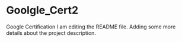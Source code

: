 # Goolgle_Cert2
Google Certification
I am editing the README file. Adding some more details about the project description.
